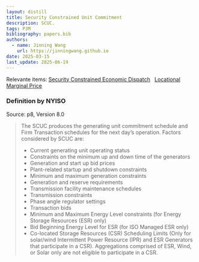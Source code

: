 ```yaml
---
layout: distill
title: Security Constrained Unit Commitment
description: SCUC.
tags: PJM
bibliography: papers.bib
authors:
  - name: Jinning Wang
    url: https://jinningwang.github.io
date: 2025-03-15
last_update: 2025-06-19
---
```


Relevante items: [Security Constrained Economic Dispatch](/wiki/security-constrained-economic-dispatch) &nbsp; [Locational Marginal Price](/wiki/locational-marginal-price)

### Definition by NYISO

Source: <d-cite key="nyiso2024dayahead"></d-cite> p8, Version 8.0

> The SCUC produces the generating unit commitment schedule and Firm Transaction schedules for the next day’s operation. Factors considered by SCUC are:
>
> - Current generating unit operating status
> - Constraints on the minimum up and down time of the generators
> - Generation and start up bid prices
> - Plant-related startup and shutdown constraints
> - Minimum and maximum generation constraints
> - Generation and reserve requirements
> - Transmission facility maintenance schedules
> - Transmission constraints
> - Phase angle regulator settings
> - Transaction bids
> - Minimum and Maximum Energy Level constraints (for Energy Storage Resources (ESR) only)
> - Bid Beginning Energy Level for ESR (for ISO Managed ESR only)
> - Co-located Storage Resources (CSR) Scheduling Limits (Only for solar/wind Intermittent Power Resource (IPR) and ESR Generators that participate in a CSR). Aggregations comprised of ESR, Wind, or Solar only are not eligible to participate in a CSR.
